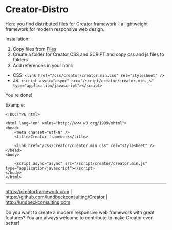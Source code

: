 # Creator-Distro

Here you find distributed files for Creator framework - a lightweight framework for modern responsive web design.

Installation:

1. Copy files from [Files](https://github.com/lundbeckconsulting/Creator-Distro/tree/master/Files)
2. Create a folder for Creator CSS and SCRIPT and copy css and js files to folders
3. Add references in your html:

* CSS: `<link href="/css/creator/creator.min.css" rel="stylesheet" />`
* JS: `<script async="async" src="/script/creator/creator.min.js" type="application/javascript"></script>`

You're done!

Example:
```
<!DOCTYPE html>

<html lang="en" xmlns="http://www.w3.org/1999/xhtml">
<head>
    <meta charset="utf-8" />
    <title>Creator framework</title>

    <link href="/css/creator/creator.min.css" rel="stylesheet" />
</head>
<body>

    <script async="async" src="/script/creator/creator.min.js" type="application/javascript"></script>
</body>
</html>
```

****
https://creatorframework.com | https://github.com/lundbeckconsulting/Creator | http://lundbeckconsulting.com

Do you want to create a modern responsive web framework with great features? You are always welcome to contribute to make Creator even better!
